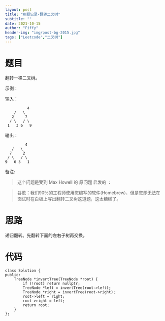 ```yaml
---
layout: post
title: "刷题记录-翻转二叉树"
subtitle: ""
date: 2021-10-15
author: "Fiffy"
header-img: "img/post-bg-2015.jpg"
tags: ["Leetcode","二叉树"]
---
```


# 题目

翻转一棵二叉树。

示例：

输入：

     		  4
        /   \
       2     7
      / \   / \
     1   3 6   9

输出：

     		 4
       /   \
      7     2
     / \   / \
    9   6 3   1


备注:

> 这个问题是受到 Max Howell 的 原问题 启发的 ： 

>  谷歌：我们90％的工程师使用您编写的软件(Homebrew)，但是您却无法在面试时在白板上写出翻转二叉树这道题，这太糟糕了。

# 思路

递归翻转。先翻转下面的左右子树再交换。

# 代码

```
class Solution {
public:
    TreeNode *invertTree(TreeNode *root) {
        if (!root) return nullptr;
        TreeNode *left = invertTree(root->left);
        TreeNode *right = invertTree(root->right);
        root->left = right;
        root->right = left;
        return root;
    }
};
```
